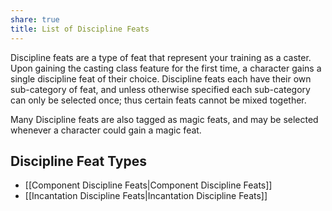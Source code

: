 ```yaml
---
share: true
title: List of Discipline Feats
---
```



Discipline feats are a type of feat that represent your training as a caster. Upon gaining the casting class feature for the first time, a character gains a single discipline feat of their choice. Discipline feats each have their own sub-category of feat, and unless otherwise specified each sub-category can only be selected once; thus certain feats cannot be mixed together.

Many Discipline feats are also tagged as magic feats, and may be selected whenever a character could gain a magic feat.

## Discipline Feat Types

- [[Component Discipline Feats|Component Discipline Feats]]
- [[Incantation Discipline Feats|Incantation Discipline Feats]]